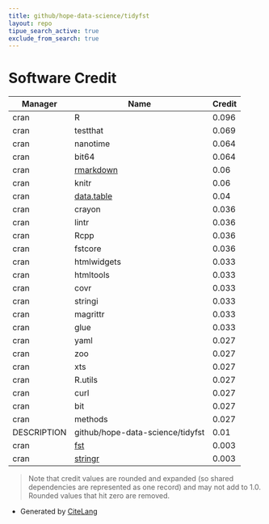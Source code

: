 ```yaml
---
title: github/hope-data-science/tidyfst
layout: repo
tipue_search_active: true
exclude_from_search: true
---
```

# Software Credit

|Manager|Name|Credit|
|-------|----|------|
|cran|R|0.096|
|cran|testthat|0.069|
|cran|nanotime|0.064|
|cran|bit64|0.064|
|cran|[rmarkdown](https://github.com/rstudio/rmarkdown)|0.06|
|cran|knitr|0.06|
|cran|[data.table](https://r-datatable.com)|0.04|
|cran|crayon|0.036|
|cran|lintr|0.036|
|cran|Rcpp|0.036|
|cran|fstcore|0.036|
|cran|htmlwidgets|0.033|
|cran|htmltools|0.033|
|cran|covr|0.033|
|cran|stringi|0.033|
|cran|magrittr|0.033|
|cran|glue|0.033|
|cran|yaml|0.027|
|cran|zoo|0.027|
|cran|xts|0.027|
|cran|R.utils|0.027|
|cran|curl|0.027|
|cran|bit|0.027|
|cran|methods|0.027|
|DESCRIPTION|github/hope-data-science/tidyfst|0.01|
|cran|[fst](http://www.fstpackage.org)|0.003|
|cran|[stringr](http://stringr.tidyverse.org)|0.003|


> Note that credit values are rounded and expanded (so shared dependencies are represented as one record) and may not add to 1.0. Rounded values that hit zero are removed.


- Generated by [CiteLang](https://github.com/vsoch/citelang)
